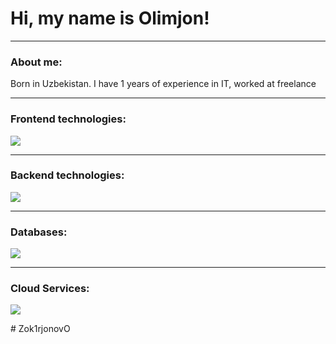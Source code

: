 
# Hi, my name is Olimjon!

---

### About me:

<p>Born in Uzbekistan. I have 1 years of experience in IT, worked at freelance</p>

---

### Frontend technologies:

<p align="left"><a href="https://github.com/Just-Bax"><img src="https://skillicons.dev/icons?i=javascript,html,css,react,vue,tailwind,bootstrap"></a></p>

---

### Backend technologies:

<p align="left"><a href="https://github.com/Just-Bax"><img src="https://skillicons.dev/icons?i=java,nodejs,express"></a></p>

---

### Databases:

<p align="left"><a href="https://github.com/Just-Bax"><img src="https://skillicons.dev/icons?i=postgres,mysql,sqlite"></a></p>

---

### Cloud Services:

<p align="left"><a href="https://github.com/Just-Bax"><img src="https://skillicons.dev/icons?i=aws,azure,googlecloud"></a></p># Zok1rjonovO
